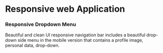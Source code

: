 # Responsive web Application

### Responsive Dropdown Menu
Beautiful and clean UI responsive navigation bar includes a beautiful drop-down side menu in the mobile version that contains a profile image, personal data, drop-down.



